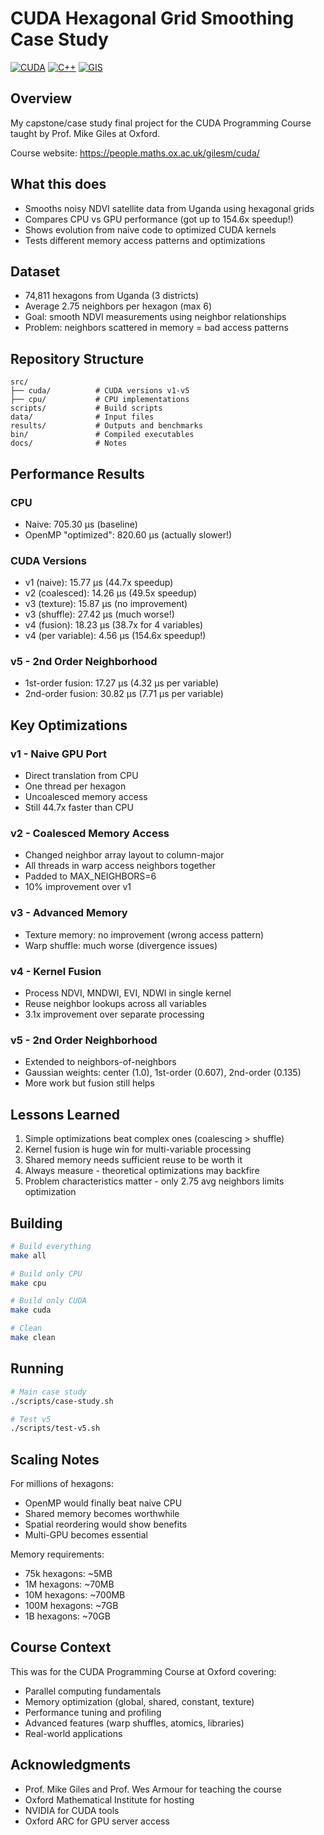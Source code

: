 # CUDA Hexagonal Grid Smoothing Case Study

[![CUDA](https://img.shields.io/badge/CUDA-11.0+-green.svg)](https://developer.nvidia.com/cuda-zone)
[![C++](https://img.shields.io/badge/C++-17-blue.svg)](https://isocpp.org/)
[![GIS](https://img.shields.io/badge/GIS-Satellite%20Data-orange.svg)](https://en.wikipedia.org/wiki/Geographic_information_system)

## Overview

My capstone/case study final project for the CUDA Programming Course taught by Prof. Mike Giles at Oxford.

Course website: https://people.maths.ox.ac.uk/gilesm/cuda/

## What this does

- Smooths noisy NDVI satellite data from Uganda using hexagonal grids
- Compares CPU vs GPU performance (got up to 154.6x speedup!)
- Shows evolution from naive code to optimized CUDA kernels
- Tests different memory access patterns and optimizations

## Dataset

- 74,811 hexagons from Uganda (3 districts)
- Average 2.75 neighbors per hexagon (max 6)
- Goal: smooth NDVI measurements using neighbor relationships
- Problem: neighbors scattered in memory = bad access patterns

## Repository Structure

```
src/
├── cuda/          # CUDA versions v1-v5
├── cpu/           # CPU implementations
scripts/           # Build scripts
data/              # Input files
results/           # Outputs and benchmarks
bin/               # Compiled executables
docs/              # Notes
```

## Performance Results

### CPU
- Naive: 705.30 μs (baseline)
- OpenMP "optimized": 820.60 μs (actually slower!)

### CUDA Versions
- v1 (naive): 15.77 μs (44.7x speedup)
- v2 (coalesced): 14.26 μs (49.5x speedup)
- v3 (texture): 15.87 μs (no improvement)
- v3 (shuffle): 27.42 μs (much worse!)
- v4 (fusion): 18.23 μs (38.7x for 4 variables)
- v4 (per variable): 4.56 μs (154.6x speedup!)

### v5 - 2nd Order Neighborhood
- 1st-order fusion: 17.27 μs (4.32 μs per variable)
- 2nd-order fusion: 30.82 μs (7.71 μs per variable)

## Key Optimizations

### v1 - Naive GPU Port
- Direct translation from CPU
- One thread per hexagon
- Uncoalesced memory access
- Still 44.7x faster than CPU

### v2 - Coalesced Memory Access
- Changed neighbor array layout to column-major
- All threads in warp access neighbors together
- Padded to MAX_NEIGHBORS=6
- 10% improvement over v1

### v3 - Advanced Memory
- Texture memory: no improvement (wrong access pattern)
- Warp shuffle: much worse (divergence issues)

### v4 - Kernel Fusion
- Process NDVI, MNDWI, EVI, NDWI in single kernel
- Reuse neighbor lookups across all variables
- 3.1x improvement over separate processing

### v5 - 2nd Order Neighborhood
- Extended to neighbors-of-neighbors
- Gaussian weights: center (1.0), 1st-order (0.607), 2nd-order (0.135)
- More work but fusion still helps

## Lessons Learned

1. Simple optimizations beat complex ones (coalescing > shuffle)
2. Kernel fusion is huge win for multi-variable processing
3. Shared memory needs sufficient reuse to be worth it
4. Always measure - theoretical optimizations may backfire
5. Problem characteristics matter - only 2.75 avg neighbors limits optimization

## Building

```bash
# Build everything
make all

# Build only CPU
make cpu

# Build only CUDA
make cuda

# Clean
make clean
```

## Running

```bash
# Main case study
./scripts/case-study.sh

# Test v5
./scripts/test-v5.sh
```

## Scaling Notes

For millions of hexagons:
- OpenMP would finally beat naive CPU
- Shared memory becomes worthwhile
- Spatial reordering would show benefits
- Multi-GPU becomes essential

Memory requirements:
- 75k hexagons: ~5MB
- 1M hexagons: ~70MB
- 10M hexagons: ~700MB
- 100M hexagons: ~7GB
- 1B hexagons: ~70GB

## Course Context

This was for the CUDA Programming Course at Oxford covering:
- Parallel computing fundamentals
- Memory optimization (global, shared, constant, texture)
- Performance tuning and profiling
- Advanced features (warp shuffles, atomics, libraries)
- Real-world applications

## Acknowledgments

- Prof. Mike Giles and Prof. Wes Armour for teaching the course
- Oxford Mathematical Institute for hosting
- NVIDIA for CUDA tools
- Oxford ARC for GPU server access
